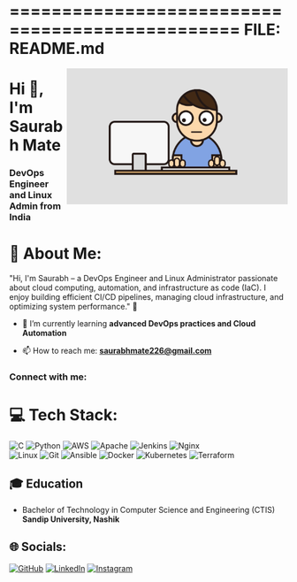 ================================================
FILE: README.md
================================================

<img align="right" alt="Coding" width="400" src="https://raw.githubusercontent.com/akndmr/akndmr/main/coding.gif">
<h1 align="left">Hi 👋, I'm Saurabh Mate</h1>
<h3 align="left">DevOps Engineer and Linux Admin from India</h3>

# 💫 About Me:
"Hi, I'm Saurabh – a DevOps Engineer and Linux Administrator passionate about cloud computing, automation, and infrastructure as code (IaC). I enjoy building efficient CI/CD pipelines, managing cloud infrastructure, and optimizing system performance." 🚀

- 🌱 I’m currently learning **advanced DevOps practices and Cloud Automation**

- 📫 How to reach me: **saurabhmate226@gmail.com**

<h3 align="left">Connect with me:</h3>
<p align="left">
</p>

# 💻 Tech Stack:
![C](https://img.shields.io/badge/c-%2300599C.svg?style=for-the-badge&logo=c&logoColor=white) 
![Python](https://img.shields.io/badge/python-3670A0?style=for-the-badge&logo=python&logoColor=ffdd54) 
![AWS](https://img.shields.io/badge/AWS-%23FF9900.svg?style=for-the-badge&logo=amazon-aws&logoColor=white) 
![Apache](https://img.shields.io/badge/apache-%23D42029.svg?style=for-the-badge&logo=apache&logoColor=white) 
![Jenkins](https://img.shields.io/badge/jenkins-%232C5263.svg?style=for-the-badge&logo=jenkins&logoColor=white) 
![Nginx](https://img.shields.io/badge/nginx-%23009639.svg?style=for-the-badge&logo=nginx&logoColor=white)  
![Linux](https://img.shields.io/badge/Linux-FCC624?style=for-the-badge&logo=linux&logoColor=black) 
![Git](https://img.shields.io/badge/Git-fc6d26?style=for-the-badge&logo=git&logoColor=white) 
![Ansible](https://img.shields.io/badge/ansible-%231A1918.svg?style=for-the-badge&logo=ansible&logoColor=white) 
![Docker](https://img.shields.io/badge/docker-%230db7ed.svg?style=for-the-badge&logo=docker&logoColor=white) 
![Kubernetes](https://img.shields.io/badge/kubernetes-%23326ce5.svg?style=for-the-badge&logo=kubernetes&logoColor=white) 
![Terraform](https://img.shields.io/badge/terraform-%235835CC.svg?style=for-the-badge&logo=terraform&logoColor=white)

## 🎓 Education
- Bachelor of Technology in Computer Science and Engineering (CTIS)  
  **Sandip University, Nashik**  

## 🌐 Socials:
[![GitHub](https://img.shields.io/badge/GitHub-%2312100E.svg?logo=github&logoColor=white)](https://github.com/saurabh-mate) 
[![LinkedIn](https://img.shields.io/badge/LinkedIn-%230077B5.svg?logo=linkedin&logoColor=white)](https://www.linkedin.com/in/saurabh-mate-44ba39322) 
[![Instagram](https://img.shields.io/badge/Instagram-%23E4405F.svg?logo=Instagram&logoColor=white)](https://www.instagram.com/100rabh___143?igsh=cGZtdnplejlpd3Vw)

